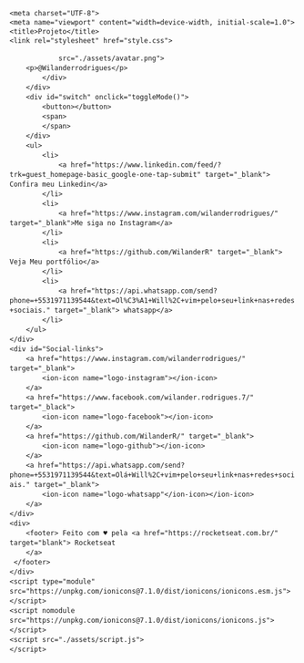 <!DOCTYPE html>
<html lang="pt-br" class="">
<head><link rel="preconnect" href="https://fonts.googleapis.com">
    <link rel="preconnect" href="https://fonts.gstatic.com" crossorigin>
    <link href="https://fonts.googleapis.com/css2?family=Inter+Tight:ital,wght@0,400;1,300&family=Inter:wght@300;400&display=swap" rel="stylesheet">

    <meta charset="UTF-8">
    <meta name="viewport" content="width=device-width, initial-scale=1.0">
    <title>Projeto</title>
    <link rel="stylesheet" href="style.css">
</head>
<body>
    <div id="container">
        <div id="profile">
                <img
        
                src="./assets/avatar.png">
        <p>@Wilanderrodrigues</p>
            </div>
        </div>
        <div id="switch" onclick="toggleMode()">
            <button></button>            
            <span>
            </span>
        </div>
        <ul>
            <li>
                <a href="https://www.linkedin.com/feed/?trk=guest_homepage-basic_google-one-tap-submit" target="_blank"> Confira meu Linkedin</a>
            </li>
            <li>
                <a href="https://www.instagram.com/wilanderrodrigues/" target="_blank">Me siga no Instagram</a>
            </li>
            <li>
                <a href="https://github.com/WilanderR" target="_blank"> Veja Meu portfólio</a>
            </li>
            <li>
                <a href="https://api.whatsapp.com/send?phone=+5531971139544&text=Ol%C3%A1+Will%2C+vim+pelo+seu+link+nas+redes+sociais." target="_blank"> whatsapp</a>
            </li>
        </ul>
    </div>
    <div id="Social-links">
        <a href="https://www.instagram.com/wilanderrodrigues/" target="_blank">
            <ion-icon name="logo-instagram"></ion-icon>
        </a>
        <a href="https://www.facebook.com/wilander.rodrigues.7/" target="_black">
            <ion-icon name="logo-facebook"></ion-icon>
        </a>
        <a href="https://github.com/WilanderR/" target="_blank">
            <ion-icon name="logo-github"></ion-icon>
        </a>
        <a href="https://api.whatsapp.com/send?phone=+5531971139544&text=Olá+Will%2C+vim+pelo+seu+link+nas+redes+sociais." target="_blank">
            <ion-icon name="logo-whatsapp"</ion-icon></ion-icon>
        </a>
    </div>
    <div>
        <footer> Feito com ♥ pela <a href="https://rocketseat.com.br/" target="blank"> Rocketseat
        </a>
     </footer>
    </div>
    <script type="module" src="https://unpkg.com/ionicons@7.1.0/dist/ionicons/ionicons.esm.js"></script>
    <script nomodule src="https://unpkg.com/ionicons@7.1.0/dist/ionicons/ionicons.js"></script>
    <script src="./assets/script.js">
    </script>
        
</body>
</html>
